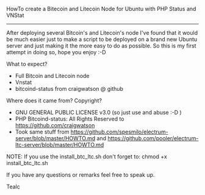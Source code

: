 HowTo create a Bitecoin and Litecoin Node for Ubuntu with PHP Status and VNStat
********

After deploying several Bitcoin's and Litecoin's node I've found that it would be much easier just to make a script to be deployed on a brand new Ubuntu server and just making it the more easy to do as possible.
So this is my first attempt in doing so, hope you enjoy :-D

What to expect?
- Full Bitcoin and Litecoin node
- Vnstat
- bitcoind-status from craigwatson @ github

Where does it came from? Copyright?
- GNU GENERAL PUBLIC LICENSE v3.0 (so just use and abuse :-D )
- PHP Bitcoind-status: All Rights Reserved to https://github.com/craigwatson
- Took same stuff from https://github.com/spesmilo/electrum-server/blob/master/HOWTO.md and https://github.com/pooler/electrum-ltc-server/blob/master/HOWTO.md

NOTE:
If you use the install_btc_ltc.sh don't forget to: chmod +x install_btc_ltc.sh

If you have any questions or remarks feel free to speak up.

Tealc
